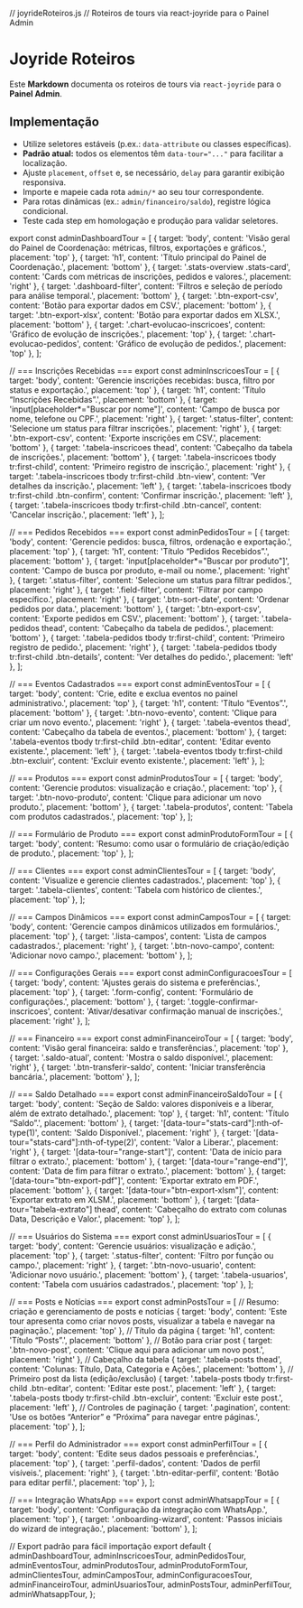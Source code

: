// joyrideRoteiros.js
// Roteiros de tours via react-joyride para o Painel Admin

# Joyride Roteiros

Este **Markdown** documenta os roteiros de tours via `react-joyride` para o **Painel Admin**.

## Implementação

- Utilize seletores estáveis (p.ex.: `data-attribute` ou classes específicas).
- **Padrão atual:** todos os elementos têm `data-tour="..."` para facilitar a localização.
- Ajuste `placement`, `offset` e, se necessário, `delay` para garantir exibição responsiva.
- Importe e mapeie cada rota `admin/*` ao seu tour correspondente.
- Para rotas dinâmicas (ex.: `admin/financeiro/saldo`), registre lógica condicional.
- Teste cada step em homologação e produção para validar seletores.

export const adminDashboardTour = [
{ target: 'body', content: 'Visão geral do Painel de Coordenação: métricas, filtros, exportações e gráficos.', placement: 'top' },
{ target: 'h1', content: 'Título principal do Painel de Coordenação.', placement: 'bottom' },
{ target: '.stats-overview .stats-card', content: 'Cards com métricas de inscrições, pedidos e valores.', placement: 'right' },
{ target: '.dashboard-filter', content: 'Filtros e seleção de período para análise temporal.', placement: 'bottom' },
{ target: '.btn-export-csv', content: 'Botão para exportar dados em CSV.', placement: 'bottom' },
{ target: '.btn-export-xlsx', content: 'Botão para exportar dados em XLSX.', placement: 'bottom' },
{ target: '.chart-evolucao-inscricoes', content: 'Gráfico de evolução de inscrições.', placement: 'top' },
{ target: '.chart-evolucao-pedidos', content: 'Gráfico de evolução de pedidos.', placement: 'top' },
];

// === Inscrições Recebidas ===
export const adminInscricoesTour = [
{ target: 'body', content: 'Gerencie inscrições recebidas: busca, filtro por status e exportação.', placement: 'top' },
{ target: 'h1', content: 'Título “Inscrições Recebidas”.', placement: 'bottom' },
{ target: 'input[placeholder*="Buscar por nome"]', content: 'Campo de busca por nome, telefone ou CPF.', placement: 'right' },
{ target: '.status-filter', content: 'Selecione um status para filtrar inscrições.', placement: 'right' },
{ target: '.btn-export-csv', content: 'Exporte inscrições em CSV.', placement: 'bottom' },
{ target: '.tabela-inscricoes thead', content: 'Cabeçalho da tabela de inscrições.', placement: 'bottom' },
{ target: '.tabela-inscricoes tbody tr:first-child', content: 'Primeiro registro de inscrição.', placement: 'right' },
{ target: '.tabela-inscricoes tbody tr:first-child .btn-view', content: 'Ver detalhes da inscrição.', placement: 'left' },
{ target: '.tabela-inscricoes tbody tr:first-child .btn-confirm', content: 'Confirmar inscrição.', placement: 'left' },
{ target: '.tabela-inscricoes tbody tr:first-child .btn-cancel', content: 'Cancelar inscrição.', placement: 'left' },
];

// === Pedidos Recebidos ===
export const adminPedidosTour = [
{ target: 'body', content: 'Gerencie pedidos: busca, filtros, ordenação e exportação.', placement: 'top' },
{ target: 'h1', content: 'Título “Pedidos Recebidos”.', placement: 'bottom' },
{ target: 'input[placeholder*="Buscar por produto"]', content: 'Campo de busca por produto, e-mail ou nome.', placement: 'right' },
{ target: '.status-filter', content: 'Selecione um status para filtrar pedidos.', placement: 'right' },
{ target: '.field-filter', content: 'Filtrar por campo específico.', placement: 'right' },
{ target: '.btn-sort-date', content: 'Ordenar pedidos por data.', placement: 'bottom' },
{ target: '.btn-export-csv', content: 'Exporte pedidos em CSV.', placement: 'bottom' },
{ target: '.tabela-pedidos thead', content: 'Cabeçalho da tabela de pedidos.', placement: 'bottom' },
{ target: '.tabela-pedidos tbody tr:first-child', content: 'Primeiro registro de pedido.', placement: 'right' },
{ target: '.tabela-pedidos tbody tr:first-child .btn-details', content: 'Ver detalhes do pedido.', placement: 'left' },
];

// === Eventos Cadastrados ===
export const adminEventosTour = [
{ target: 'body', content: 'Crie, edite e exclua eventos no painel administrativo.', placement: 'top' },
{ target: 'h1', content: 'Título “Eventos”.', placement: 'bottom' },
{ target: '.btn-novo-evento', content: 'Clique para criar um novo evento.', placement: 'right' },
{ target: '.tabela-eventos thead', content: 'Cabeçalho da tabela de eventos.', placement: 'bottom' },
{ target: '.tabela-eventos tbody tr:first-child .btn-editar', content: 'Editar evento existente.', placement: 'left' },
{ target: '.tabela-eventos tbody tr:first-child .btn-excluir', content: 'Excluir evento existente.', placement: 'left' },
];

// === Produtos ===
export const adminProdutosTour = [
{ target: 'body', content: 'Gerencie produtos: visualização e criação.', placement: 'top' },
{ target: '.btn-novo-produto', content: 'Clique para adicionar um novo produto.', placement: 'bottom' },
{ target: '.tabela-produtos', content: 'Tabela com produtos cadastrados.', placement: 'top' },
];

// === Formulário de Produto ===
export const adminProdutoFormTour = [
{ target: 'body', content: 'Resumo: como usar o formulário de criação/edição de produto.', placement: 'top' },
];

// === Clientes ===
export const adminClientesTour = [
{ target: 'body', content: 'Visualize e gerencie clientes cadastrados.', placement: 'top' },
{ target: '.tabela-clientes', content: 'Tabela com histórico de clientes.', placement: 'top' },
];

// === Campos Dinâmicos ===
export const adminCamposTour = [
{ target: 'body', content: 'Gerencie campos dinâmicos utilizados em formulários.', placement: 'top' },
{ target: '.lista-campos', content: 'Lista de campos cadastrados.', placement: 'right' },
{ target: '.btn-novo-campo', content: 'Adicionar novo campo.', placement: 'bottom' },
];

// === Configurações Gerais ===
export const adminConfiguracoesTour = [
{ target: 'body', content: 'Ajustes gerais do sistema e preferências.', placement: 'top' },
{ target: '.form-config', content: 'Formulário de configurações.', placement: 'bottom' },
{ target: '.toggle-confirmar-inscricoes', content: 'Ativar/desativar confirmação manual de inscrições.', placement: 'right' },
];

// === Financeiro ===
export const adminFinanceiroTour = [
{ target: 'body', content: 'Visão geral financeira: saldo e transferências.', placement: 'top' },
{ target: '.saldo-atual', content: 'Mostra o saldo disponível.', placement: 'right' },
{ target: '.btn-transferir-saldo', content: 'Iniciar transferência bancária.', placement: 'bottom' },
];

// === Saldo Detalhado ===
export const adminFinanceiroSaldoTour = [
{ target: 'body', content: 'Seção de Saldo: valores disponíveis e a liberar, além de extrato detalhado.', placement: 'top' },
{ target: 'h1', content: 'Título “Saldo”.', placement: 'bottom' },
{ target: '[data-tour="stats-card"]:nth-of-type(1)', content: 'Saldo Disponível.', placement: 'right' },
{ target: '[data-tour="stats-card"]:nth-of-type(2)', content: 'Valor a Liberar.', placement: 'right' },
{ target: '[data-tour="range-start"]', content: 'Data de início para filtrar o extrato.', placement: 'bottom' },
{ target: '[data-tour="range-end"]', content: 'Data de fim para filtrar o extrato.', placement: 'bottom' },
{ target: '[data-tour="btn-export-pdf"]', content: 'Exportar extrato em PDF.', placement: 'bottom' },
{ target: '[data-tour="btn-export-xlsm"]', content: 'Exportar extrato em XLSM.', placement: 'bottom' },
{ target: '[data-tour="tabela-extrato"] thead', content: 'Cabeçalho do extrato com colunas Data, Descrição e Valor.', placement: 'top' },
];

// === Usuários do Sistema ===
export const adminUsuariosTour = [
{ target: 'body', content: 'Gerencie usuários: visualização e adição.', placement: 'top' },
{ target: '.status-filter', content: 'Filtro por função ou campo.', placement: 'right' },
{ target: '.btn-novo-usuario', content: 'Adicionar novo usuário.', placement: 'bottom' },
{ target: '.tabela-usuarios', content: 'Tabela com usuários cadastrados.', placement: 'top' },
];

// === Posts e Notícias ===
export const adminPostsTour = [
// Resumo: criação e gerenciamento de posts e notícias
{ target: 'body', content: 'Este tour apresenta como criar novos posts, visualizar a tabela e navegar na paginação.', placement: 'top' },
// Título da página
{ target: 'h1', content: 'Título “Posts”.', placement: 'bottom' },
// Botão para criar post
{ target: '.btn-novo-post', content: 'Clique aqui para adicionar um novo post.', placement: 'right' },
// Cabeçalho da tabela
{ target: '.tabela-posts thead', content: 'Colunas: Título, Data, Categoria e Ações.', placement: 'bottom' },
// Primeiro post da lista (edição/exclusão)
{ target: '.tabela-posts tbody tr:first-child .btn-editar', content: 'Editar este post.', placement: 'left' },
{ target: '.tabela-posts tbody tr:first-child .btn-excluir', content: 'Excluir este post.', placement: 'left' },
// Controles de paginação
{ target: '.pagination', content: 'Use os botões “Anterior” e “Próxima” para navegar entre páginas.', placement: 'top' },
];

// === Perfil do Administrador ===
export const adminPerfilTour = [
{ target: 'body', content: 'Edite seus dados pessoais e preferências.', placement: 'top' },
{ target: '.perfil-dados', content: 'Dados de perfil visíveis.', placement: 'right' },
{ target: '.btn-editar-perfil', content: 'Botão para editar perfil.', placement: 'top' },
];

// === Integração WhatsApp ===
export const adminWhatsappTour = [
{ target: 'body', content: 'Configuração da integração com WhatsApp.', placement: 'top' },
{ target: '.onboarding-wizard', content: 'Passos iniciais do wizard de integração.', placement: 'bottom' },
];

// Export padrão para fácil importação
export default {
adminDashboardTour,
adminInscricoesTour,
adminPedidosTour,
adminEventosTour,
adminProdutosTour,
adminProdutoFormTour,
adminClientesTour,
adminCamposTour,
adminConfiguracoesTour,
adminFinanceiroTour,
adminUsuariosTour,
adminPostsTour,
adminPerfilTour,
adminWhatsappTour,
};
